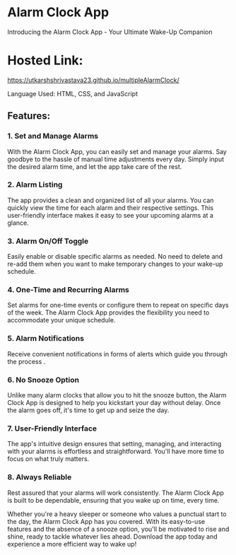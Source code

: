 # Alarm Clock App

Introducing the Alarm Clock App - Your Ultimate Wake-Up Companion

# Hosted Link:
https://utkarshshrivastava23.github.io/multipleAlarmClock/

Language Used:
HTML, CSS, and JavaScript

## Features:

### 1. Set and Manage Alarms

With the Alarm Clock App, you can easily set and manage your alarms. Say goodbye to the hassle of manual time adjustments every day. Simply input the desired alarm time, and let the app take care of the rest.

### 2. Alarm Listing

The app provides a clean and organized list of all your alarms. You can quickly view the time for each alarm and their respective settings. This user-friendly interface makes it easy to see your upcoming alarms at a glance.


### 3. Alarm On/Off Toggle

Easily enable or disable specific alarms as needed. No need to delete and re-add them when you want to make temporary changes to your wake-up schedule.

### 4. One-Time and Recurring Alarms

Set alarms for one-time events or configure them to repeat on specific days of the week. The Alarm Clock App provides the flexibility you need to accommodate your unique schedule.

### 5. Alarm Notifications

Receive convenient notifications in forms of alerts which guide you through the process .

### 6. No Snooze Option

Unlike many alarm clocks that allow you to hit the snooze button, the Alarm Clock App is designed to help you kickstart your day without delay. Once the alarm goes off, it's time to get up and seize the day.

### 7. User-Friendly Interface

The app's intuitive design ensures that setting, managing, and interacting with your alarms is effortless and straightforward. You'll have more time to focus on what truly matters.

### 8. Always Reliable

Rest assured that your alarms will work consistently. The Alarm Clock App is built to be dependable, ensuring that you wake up on time, every time.

Whether you're a heavy sleeper or someone who values a punctual start to the day, the Alarm Clock App has you covered. With its easy-to-use features and the absence of a snooze option, you'll be motivated to rise and shine, ready to tackle whatever lies ahead. Download the app today and experience a more efficient way to wake up!